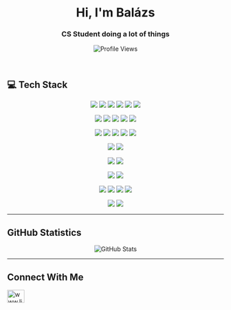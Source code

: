 <h1 align="center">Hi, I'm Balázs</h1>
<h3 align="center">CS Student doing a lot of things</h3>
<p align="center">
  <img src="https://komarev.com/ghpvc/?username=mbalazs03&label=Profile%20views&color=0e75b6&style=flat" alt="Profile Views" />
</p>
</br>

<h2>💻 Tech Stack</h2>
<p align="center">
  <!-- Programming Languages -->
  <img src="https://img.shields.io/badge/html5-%23E34F26.svg?style=for-the-badge&logo=html5&logoColor=white" />
  <img src="https://img.shields.io/badge/css3-%231572B6.svg?style=for-the-badge&logo=css3&logoColor=white" />
  <img src="https://img.shields.io/badge/javascript-%23323330.svg?style=for-the-badge&logo=javascript&logoColor=%23F7DF1E" />
  <img src="https://img.shields.io/badge/java-%23ED8B00.svg?style=for-the-badge&logo=openjdk&logoColor=white" />
  <img src="https://img.shields.io/badge/python-3670A0?style=for-the-badge&logo=python&logoColor=ffdd54" />
  <img src="https://img.shields.io/badge/c%23-%23239120.svg?style=for-the-badge&logo=csharp&logoColor=white" />
</p>
<p align="center">
  <!-- Frontend Frameworks & Tools -->
  <img src="https://img.shields.io/badge/react-%2320232a.svg?style=for-the-badge&logo=react&logoColor=%2361DAFB" />
  <img src="https://img.shields.io/badge/Next-black?style=for-the-badge&logo=next.js&logoColor=white" />
  <img src="https://img.shields.io/badge/tailwindcss-%2338B2AC.svg?style=for-the-badge&logo=tailwind-css&logoColor=white" />
  <img src="https://img.shields.io/badge/radix%20ui-161618.svg?style=for-the-badge&logo=radix-ui&logoColor=white" />
  <img src="https://img.shields.io/badge/vite-%23646CFF.svg?style=for-the-badge&logo=vite&logoColor=white" />  
</p>
<p align="center">
  <!-- Backend & Others -->
  <img src="https://img.shields.io/badge/node.js-6DA55F?style=for-the-badge&logo=node.js&logoColor=white" />
  <img src="https://img.shields.io/badge/express.js-%23404d59.svg?style=for-the-badge&logo=express&logoColor=%2361DAFB" />
  <img src="https://img.shields.io/badge/spring-%236DB33F.svg?style=for-the-badge&logo=spring&logoColor=white" />
  <img src="https://img.shields.io/badge/javafx-%23FF0000.svg?style=for-the-badge&logo=javafx&logoColor=white" />
  <img src="https://img.shields.io/badge/apachemaven-C71A36.svg?style=for-the-badge&logo=apachemaven&logoColor=white" />  
</p>
<p align="center">
  <!-- Database -->
  <img src="https://img.shields.io/badge/MongoDB-%234ea94b.svg?style=for-the-badge&logo=mongodb&logoColor=white" />
  <img src="https://img.shields.io/badge/mysql-4479A1.svg?style=for-the-badge&logo=mysql&logoColor=white" />  
</p>
<p align="center">
  <!-- DevOps & Cloud -->
  <img src="https://img.shields.io/badge/docker-%230db7ed.svg?style=for-the-badge&logo=docker&logoColor=white" />
  <img src="https://img.shields.io/badge/azure-%230072C6.svg?style=for-the-badge&logo=microsoftazure&logoColor=white" />  
</p>
<p align="center">
    <!-- Design Tools -->
  <img src="https://img.shields.io/badge/figma-%23F24E1E.svg?style=for-the-badge&logo=figma&logoColor=white" />
  <img src="https://img.shields.io/badge/Gimp-657D8B?style=for-the-badge&logo=gimp&logoColor=FFFFFF" />
</p>
<p align="center">
  <!-- Additional Tools -->
  <img src="https://img.shields.io/badge/unity-%23000000.svg?style=for-the-badge&logo=unity&logoColor=white" />
  <img src="https://img.shields.io/badge/clickup-7B68EE.svg?style=for-the-badge&logo=clickup&logoColor=white" />
  <img src="https://img.shields.io/badge/Notion-%23000000.svg?style=for-the-badge&logo=notion&logoColor=white" />
  <img src="https://img.shields.io/badge/Slack-4A154B?style=for-the-badge&logo=slack&logoColor=white" />  
</p>
<p align="center">
    <!-- Operating Systems -->
  <img src="https://img.shields.io/badge/Ubuntu-E95420?style=for-the-badge&logo=ubuntu&logoColor=white" />
  <img src="https://img.shields.io/badge/Windows-0078D6?style=for-the-badge&logo=windows&logoColor=white" />
</p>

---

## GitHub Statistics

<p align="center">
  <img src="https://github-readme-stats.vercel.app/api?username=mbalazs03&show_icons=true&locale=en" alt="GitHub Stats" />
</p>

---

## Connect With Me

<p align="left">
<a href="https://linkedin.com/in/www.linkedin.com/in/margitai-balazs-cs" target="blank"><img align="center" src="https://raw.githubusercontent.com/rahuldkjain/github-profile-readme-generator/master/src/images/icons/Social/linked-in-alt.svg" alt="www.linkedin.com/in/margitai-balazs-cs" height="30" width="40" /></a>
</p>

